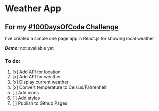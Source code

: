 # Weather App

## For my [#100DaysOfCode Challenge](https://github.com/izabelka/100-days-of-code)

I've created a simple one page app in React.js for showing local weather

***Demo:*** not available yet

### To do:
1. [x] Add API for location
2. [x] Add API for weather
3. [x] Display current weather
4. [x] Convert temperature to Celsius/Fahrenheit
5. [ ] Add icons
6. [ ] Add styles
7. [ ] Publish to Github Pages